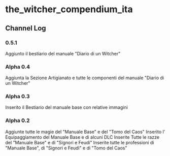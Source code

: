 # the_witcher_compendium_ita

## Channel Log

### 0.5.1
Aggiunto il bestiario del manuale "Diario di un Witcher"

### Alpha 0.4
Aggiunta la Sezione Artigianato e tutte le componenti del manuale "Diario di un Witcher"

### Alpha 0.3
Inserito il Bestiario del manuale base con relative immagini

### Alpha 0.2
Aggiunte tutte le magie del "Manuale Base" e del "Tomo del Caos"
Inserito l' Equipaggiamento del Manuale Base e di alcuni DLC
Inserite Tutte le razze del "Manuale Base" e di "Signori e Feudi"
Inserite tutte le professioni di "Manuale Base", di "Signori e Feudi" e di "Tomo del Caos" 

